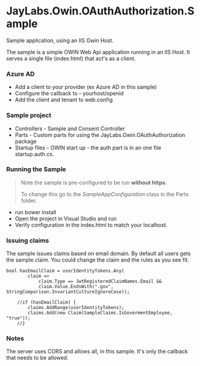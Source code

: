 JayLabs.Owin.OAuthAuthorization.Sample
==================================

Sample application, using an IIS Owin Host.

The sample is a simple OWIN Web Api application running in an IIS Host.
It serves a single file (index.html) that act's as a client.


### Azure AD
- Add a client to your provider (ex Azure AD in this sample)
- Configure the callback to - yourhost/openid 
- Add the client and tenant to web.config

### Sample project

- Controllers - Sample and Consent Controller
- Parts - Custom parts for using the JayLabs.Owin.OAuthAuthorization package
- Startup files - OWIN start up - the auth part is in an one file startup.auth.cs.


### Running the Sample

> Note the sample is pre-configured to be run **without https**.
> 
> To change this go to the *SampleAppConfiguration* class in the Parts folder.

- run bower install
- Open the project in Visual Studio and run
- Verify configuration in the index.html to match your localhost. 

### Issuing claims

The sample issues claims based on email domain. By default all users gets the sample claim. You could change the claim and the rules as you see fit.

  	bool hasEmailClaim = userIdentityTokens.Any(
            claim =>
                claim.Type == JwtRegisteredClaimNames.Email &&
                claim.Value.EndsWith(".gov", StringComparison.InvariantCultureIgnoreCase));

        //if (hasEmailClaim) {
            claims.AddRange(userIdentityTokens);
            claims.Add(new Claim(SampleClaims.IsGovermentEmployee, "true"));
        //}


### Notes
The server uses CORS and allows all, in this sample. It's only the callback that needs to be allowed. 

